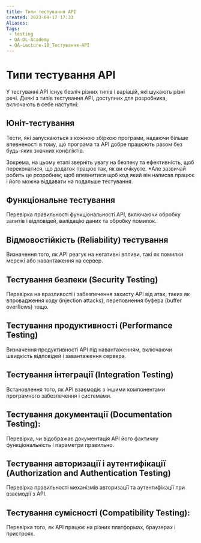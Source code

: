 ```yaml
---
title: Типи тестування API
created: 2023-09-17 17:33
Aliases:
Tags: 
 - testing
 - QA-DL-Academy
 - QA-Lecture-10_Тестування-АPІ
---
```

# Типи тестування API

У тестуванні API існує безліч різних типів і варіацій, які шукають різні речі. Деякі з типів тестування API, доступних для розробника, включають в себе наступні:

## Юніт-тестування

Тести, які запускаються з кожною збіркою програми, надаючи більше впевненості в тому, що програма та API добре працюють разом без будь-яких значних конфліктів.

Зокрема, на цьому етапі зверніть увагу на безпеку та ефективність, щоб переконатися, що додаток працює так, як ви очікуєте. *Але зазвичай робить це розробник, щоб впевнитися щоб код який він написав працює і його можна віддавати на подальше тестування.

## Функціональне тестування 

Перевірка правильності функціональності API, включаючи обробку запитів і відповідей, валідацію даних та обробку помилок.

## Відмовостійкість (Reliability) тестування 

Визначення того, як API реагує на негативні впливи, такі як помилки мережі або навантаження на сервер.

## Тестування безпеки (Security Testing)

Перевірка на вразливості і забезпечення захисту API від атак, таких як впровадження коду (injection attacks), переповнення буфера (buffer overflows) тощо.

## Тестування продуктивності (Performance Testing)

Визначення продуктивності API під навантаженням, включаючи швидкість відповідей і завантаження сервера.

## Тестування інтеграції (Integration Testing)

Встановлення того, як API взаємодіє з іншими компонентами програмного забезпечення і системами.

## Тестування документації (Documentation Testing): 

Перевірка, чи відображає документація API його фактичну функціональність і параметри правильно.

## Тестування авторизації і аутентифікації (Authorization and Authentication Testing)

Перевірка правильності механізмів авторизації та аутентифікації при взаємодії з API.

## Тестування сумісності (Compatibility Testing): 

Перевірка того, як API працює на різних платформах, браузерах і пристроях.
